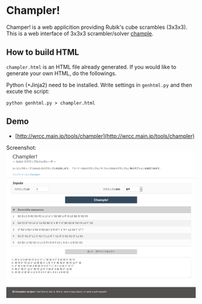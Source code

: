 # Champler!

Champer! is a web applicition providing Rubik's cube scrambles (3x3x3).
This is a web interface of 3x3x3 scrambler/solver [chample](https://github.com/kotarot/chample).

## How to build HTML

`champler.html` is an HTML file already generated.
If you would like to generate your own HTML, do the followings.

Python (+Jinja2) need to be installed.
Write settings in `genhtml.py` and then excute the script:
```
python genhtml.py > champler.html
```

## Demo

* [http://wrcc.main.jp/tools/champler](http://wrcc.main.jp/tools/champler)

Screenshot:
![Screenshot](screenshot.png)
